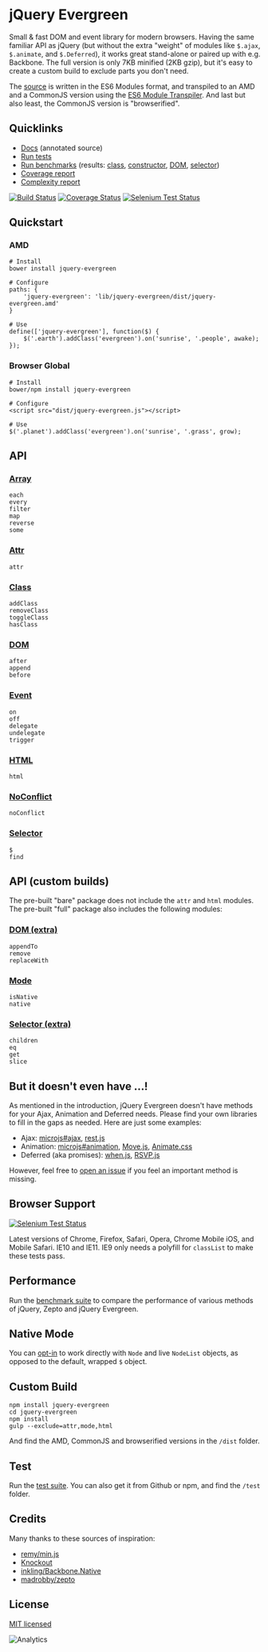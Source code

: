 # jQuery Evergreen

Small & fast DOM and event library for modern browsers.
Having the same familiar API as jQuery (but without the extra "weight" of modules like `$.ajax`, `$.animate`, and `$.Deferred`), it works great stand-alone or paired up with e.g. Backbone.
The full version is only 7KB minified (2KB gzip), but it's easy to create a custom build to exclude parts you don't need.

The [source](https://github.com/webpro/jquery-evergreen) is written in the ES6 Modules format, and transpiled to an AMD and a CommonJS version using the [ES6 Module Transpiler](http://square.github.io/es6-module-transpiler/). And last but also least, the CommonJS version is "browserified".

## Quicklinks

* [Docs](http://webpro.github.io/jquery-evergreen/doc/) (annotated source)
* [Run tests](http://webpro.github.io/jquery-evergreen/test/)
* [Run benchmarks](http://webpro.github.io/jquery-evergreen/benchmark/) (results: [class](http://www.browserscope.org/user/tests/table/agt1YS1wcm9maWxlcnIRCxIEVGVzdBiAgICkvo7WCQw?v=3&layout=simple), [constructor](http://www.browserscope.org/user/tests/table/agt1YS1wcm9maWxlcnIRCxIEVGVzdBiAgICkyo2ECQw?v=3&layout=simple), [DOM](http://www.browserscope.org/user/tests/table/agt1YS1wcm9maWxlcnIRCxIEVGVzdBiAgIDk0Jv_Cgw?v=3&layout=simple), [selector](http://www.browserscope.org/user/tests/table/agt1YS1wcm9maWxlcnIRCxIEVGVzdBiAgICkzLXNCAw?v=3&layout=simple))
* [Coverage report](http://webpro.github.io/jquery-evergreen/coverage/dist/jquery-evergreen.js.html)
* [Complexity report](http://webpro.github.io/jquery-evergreen/complexity/)

[![Build Status](https://travis-ci.org/webpro/jquery-evergreen.png?branch=master)](https://travis-ci.org/webpro/jquery-evergreen)
[![Coverage Status](https://coveralls.io/repos/webpro/jquery-evergreen/badge.png?branch=master)](https://coveralls.io/r/webpro/jquery-evergreen?branch=master)
[![Selenium Test Status](https://saucelabs.com/buildstatus/webpro)](https://saucelabs.com/u/webpro)

## Quickstart

### AMD

    # Install
	bower install jquery-evergreen

	# Configure
	paths: {
		'jquery-evergreen': 'lib/jquery-evergreen/dist/jquery-evergreen.amd'
	}

	# Use
	define(['jquery-evergreen'], function($) {
		$('.earth').addClass('evergreen').on('sunrise', '.people', awake);
	});

### Browser Global

    # Install
	bower/npm install jquery-evergreen

	# Configure
	<script src="dist/jquery-evergreen.js"></script>

	# Use
	$('.planet').addClass('evergreen').on('sunrise', '.grass', grow);

## API

### [Array](http://webpro.github.io/jquery-evergreen/doc/array.html)

    each
    every
    filter
    map
    reverse
    some

### [Attr](http://webpro.github.io/jquery-evergreen/doc/attr.html)

	attr

### [Class](http://webpro.github.io/jquery-evergreen/doc/class.html)

	addClass
	removeClass
	toggleClass
	hasClass

### [DOM](http://webpro.github.io/jquery-evergreen/doc/dom.html)

	after
	append
	before

### [Event](http://webpro.github.io/jquery-evergreen/doc/event.html)

	on
	off
	delegate
	undelegate
	trigger

### [HTML](http://webpro.github.io/jquery-evergreen/doc/html.html)

	html

### [NoConflict](http://webpro.github.io/jquery-evergreen/doc/noconflict.html)

	noConflict

### [Selector](http://webpro.github.io/jquery-evergreen/doc/selector.html)

	$
	find


## API (custom builds)

The pre-built "bare" package does not include the `attr` and `html` modules.
The pre-built "full" package also includes the following modules:

### [DOM (extra)](http://webpro.github.io/jquery-evergreen/doc/dom_extra.html)

	appendTo
    remove
    replaceWith

### [Mode](http://webpro.github.io/jquery-evergreen/doc/mode.html)

	isNative
	native

### [Selector (extra)](http://webpro.github.io/jquery-evergreen/doc/selector_extra.html)

	children
	eq
	get
	slice

## But it doesn't even have ...!

As mentioned in the introduction, jQuery Evergreen doesn't have methods for your Ajax, Animation and Deferred needs. Please find your own libraries to fill in the gaps as needed. Here are just some examples:

* Ajax: [microjs#ajax](http://microjs.com/#ajax), [rest.js](https://github.com/cujojs/rest)
* Animation: [microjs#animation](http://microjs.com/#animation), [Move.js](http://visionmedia.github.io/move.js/), [Animate.css](https://daneden.me/animate/)
* Deferred (aka promises): [when.js](https://github.com/cujojs/when), [RSVP.js](https://github.com/tildeio/rsvp.js)

However, feel free to [open an issue](https://github.com/webpro/jquery-evergreen/issues) if you feel an important method is missing.

## Browser Support

[![Selenium Test Status](https://saucelabs.com/browser-matrix/webpro.svg)](https://saucelabs.com/u/webpro)

Latest versions of Chrome, Firefox, Safari, Opera, Chrome Mobile iOS, and Mobile Safari. IE10 and IE11. IE9 only needs a polyfill for `classList` to make these tests pass.

## Performance

Run the [benchmark suite](http://webpro.github.io/jquery-evergreen/benchmark/) to compare the performance of various methods of jQuery, Zepto and jQuery Evergreen.

## Native Mode

You can [opt-in](http://webpro.github.io/jquery-evergreen/doc/mode.html) to work directly with `Node` and live `NodeList` objects, as opposed to the default, wrapped `$` object.

## Custom Build

	npm install jquery-evergreen
	cd jquery-evergreen
	npm install
	gulp --exclude=attr,mode,html

And find the AMD, CommonJS and browserified versions in the `/dist` folder.

## Test

Run the [test suite](http://webpro.github.io/jquery-evergreen/test/). You can also get it from Github or npm, and find the `/test` folder.

## Credits

Many thanks to these sources of inspiration:

* [remy/min.js](https://github.com/remy/min.js)
* [Knockout](https://github.com/knockout/knockout/blob/master/src/utils.js)
* [inkling/Backbone.Native](https://github.com/inkling/backbone.native/blob/master/backbone.native.js)
* [madrobby/zepto](https://github.com/madrobby/zepto/)

## License

[MIT licensed](http://webpro.mit-license.org)

![Analytics](https://ga-beacon.appspot.com/UA-17415234-3/jquery-evergreen/readme?pixel)
